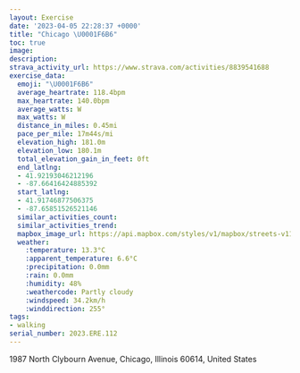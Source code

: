 ```yaml
---
layout: Exercise
date: '2023-04-05 22:28:37 +0000'
title: "Chicago \U0001F6B6"
toc: true
image:
description:
strava_activity_url: https://www.strava.com/activities/8839541688
exercise_data:
  emoji: "\U0001F6B6"
  average_heartrate: 118.4bpm
  max_heartrate: 140.0bpm
  average_watts: W
  max_watts: W
  distance_in_miles: 0.45mi
  pace_per_mile: 17m44s/mi
  elevation_high: 181.0m
  elevation_low: 180.1m
  total_elevation_gain_in_feet: 0ft
  end_latlng:
  - 41.92193046212196
  - -87.66416424885392
  start_latlng:
  - 41.91746877506375
  - -87.65851526521146
  similar_activities_count:
  similar_activities_trend:
  mapbox_image_url: https://api.mapbox.com/styles/v1/mapbox/streets-v11/static/path-5+787af2-1.0(giz~Ftf%60vOqCdEGJI%3FALYf%40gEvG),pin-s-s+e5b22e(-87.66075,41.91908),pin-s-f+89ae00(-87.66347,41.92104)/auto/800x800?access_token=pk.eyJ1Ijoiam9zaGJlY2ttYW4iLCJhIjoiY205eWR2aDd1MWZ6djJrbXc4a3M0bWZleiJ9.XiG9OWkNcZk2QzjJbxLB4A
  weather:
    :temperature: 13.3°C
    :apparent_temperature: 6.6°C
    :precipitation: 0.0mm
    :rain: 0.0mm
    :humidity: 48%
    :weathercode: Partly cloudy
    :windspeed: 34.2km/h
    :winddirection: 255°
tags:
- walking
serial_number: 2023.ERE.112
---
```

1987 North Clybourn Avenue, Chicago, Illinois 60614, United States
